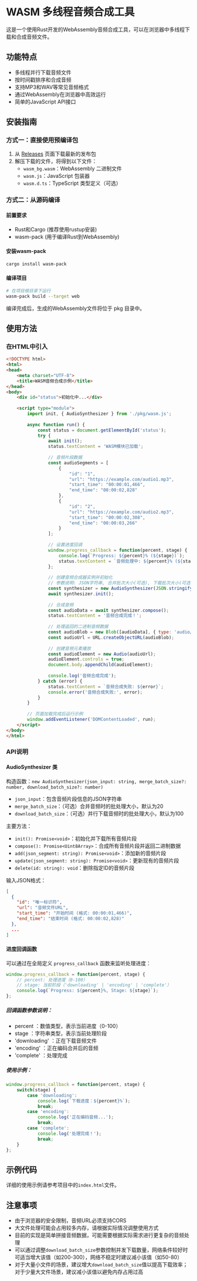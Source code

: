 # WASM 多线程音频合成工具

这是一个使用Rust开发的WebAssembly音频合成工具，可以在浏览器中多线程下载和合成音频文件。

## 功能特点

- 多线程并行下载音频文件
- 按时间戳排序和合成音频
- 支持MP3和WAV等常见音频格式
- 通过WebAssembly在浏览器中高效运行
- 简单的JavaScript API接口

## 安装指南

### 方式一：直接使用预编译包

1. 从 [Releases](https://github.com/Casper-Mars/audio-compose-wasm/releases) 页面下载最新的发布包
2. 解压下载的文件，将得到以下文件：
   - `wasm_bg.wasm`：WebAssembly 二进制文件
   - `wasm.js`：JavaScript 包装器
   - `wasm.d.ts`：TypeScript 类型定义（可选）

### 方式二：从源码编译

#### 前置要求

- Rust和Cargo (推荐使用rustup安装)
- wasm-pack (用于编译Rust到WebAssembly)

#### 安装wasm-pack

```bash
cargo install wasm-pack
```

#### 编译项目

```bash
# 在项目根目录下运行
wasm-pack build --target web
```

编译完成后，生成的WebAssembly文件将位于 pkg 目录中。

## 使用方法

### 在HTML中引入

```html
<!DOCTYPE html>
<html>
<head>
    <meta charset="UTF-8">
    <title>WASM音频合成示例</title>
</head>
<body>
    <div id="status">初始化中...</div>
    
    <script type="module">
        import init, { AudioSynthesizer } from './pkg/wasm.js';
        
        async function run() {
            const status = document.getElementById('status');
            try {
                await init();
                status.textContent = 'WASM模块已加载';
                
                // 音频片段数据
                const audioSegments = [
                    {
                        "id": "1",
                        "url": "https://example.com/audio1.mp3",
                        "start_time": "00:00:01,466",
                        "end_time": "00:00:02,828"
                    },
                    {
                        "id": "2",
                        "url": "https://example.com/audio2.mp3",
                        "start_time": "00:00:02,308",
                        "end_time": "00:00:03,266"
                    }
                ];
                
                // 设置进度回调
                window.progress_callback = function(percent, stage) {
                    console.log(`Progress: ${percent}% (${stage})`);
                    status.textContent = `音频处理中: ${percent}% (${stage})`;
                };
                
                // 创建音频合成器实例并初始化
                // 参数说明: JSON字符串, 合并批次大小(可选), 下载批次大小(可选)
                const synthesizer = new AudioSynthesizer(JSON.stringify(audioSegments), 10, 100);
                await synthesizer.init();
                
                // 合成音频
                const audioData = await synthesizer.compose();
                status.textContent = '音频合成完成！';
                
                // 处理返回的二进制音频数据
                const audioBlob = new Blob([audioData], { type: 'audio/mp3' });
                const audioUrl = URL.createObjectURL(audioBlob);
                
                // 创建音频元素播放
                const audioElement = new Audio(audioUrl);
                audioElement.controls = true;
                document.body.appendChild(audioElement);
                
                console.log('音频合成完成');
            } catch (error) {
                status.textContent = `音频合成失败: ${error}`;
                console.error('音频合成失败:', error);
            }
        }
        
        // 页面加载完成后运行示例
        window.addEventListener('DOMContentLoaded', run);
    </script>
</body>
</html>
```

### API说明

#### AudioSynthesizer 类

构造函数：`new AudioSynthesizer(json_input: string, merge_batch_size?: number, download_batch_size?: number)`

- `json_input`：包含音频片段信息的JSON字符串
- `merge_batch_size`：（可选）合并音频时的批处理大小，默认为20
- `download_batch_size`：（可选）并行下载音频时的批处理大小，默认为100

主要方法：

- `init(): Promise<void>`：初始化并下载所有音频片段
- `compose(): Promise<Uint8Array>`：合成所有音频片段并返回二进制数据
- `add(json_segment: string): Promise<void>`：添加新的音频片段
- `update(json_segment: string): Promise<void>`：更新现有的音频片段
- `delete(id: string): void`：删除指定ID的音频片段

输入JSON格式：
```json
[
  {
    "id": "唯一标识符",
    "url": "音频文件URL",
    "start_time": "开始时间 (格式: 00:00:01,466)",
    "end_time": "结束时间 (格式: 00:00:02,828)"
  },
  ...
]
```

#### 进度回调函数

可以通过在全局定义 `progress_callback` 函数来监听处理进度：

```javascript
window.progress_callback = function(percent, stage) {
    // percent: 处理进度（0-100）
    // stage: 当前阶段（'downloading' | 'encoding' | 'complete'）
    console.log(`Progress: ${percent}%, Stage: ${stage}`);
};
```

##### 回调函数参数说明：

- percent ：数值类型，表示当前进度（0-100）
- stage ：字符串类型，表示当前处理阶段
- 'downloading' ：正在下载音频文件
- 'encoding' ：正在编码合并后的音频
- 'complete' ：处理完成

##### 使用示例：

```javascript
window.progress_callback = function(percent, stage) {
    switch(stage) {
        case 'downloading':
            console.log(`下载进度：${percent}%`);
            break;
        case 'encoding':
            console.log('正在编码音频...');
            break;
        case 'complete':
            console.log('处理完成！');
            break;
    }
};
```

## 示例代码

详细的使用示例请参考项目中的`index.html`文件。

## 注意事项

- 由于浏览器的安全限制，音频URL必须支持CORS
- 大文件处理可能会占用较多内存，请根据实际情况调整使用方式
- 目前的实现是简单拼接音频数据，可能需要根据实际需求进行更复杂的音频处理
- 可以通过调整`download_batch_size`参数控制并发下载数量，网络条件较好时可适当增大该值（如200-300），网络不稳定时建议减小该值（如50-80）
- 对于大量小文件的场景，建议增大`download_batch_size`值以提高下载效率；对于少量大文件场景，建议减小该值以避免内存占用过高